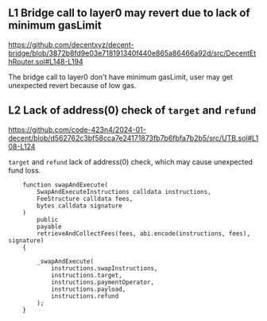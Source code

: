## L1 Bridge call to layer0 may revert due to lack of minimum gasLimit


https://github.com/decentxyz/decent-bridge/blob/3872b8fd9e03e718191340f440e865a86466a92d/src/DecentEthRouter.sol#L148-L194

The bridge call to layer0 don't have  minimum gasLimit, user may get unexpected revert because of low gas.


## L2 Lack of address(0) check of `target` and `refund`

https://github.com/code-423n4/2024-01-decent/blob/d562762c3bf58cca7e24171873fb7b6fbfa7b2b5/src/UTB.sol#L108-L124

`target` and `refund` lack of address(0) check, which may cause unexpected  fund loss.

```solidity
    function swapAndExecute(
        SwapAndExecuteInstructions calldata instructions,
        FeeStructure calldata fees,
        bytes calldata signature
    )
        public
        payable
        retrieveAndCollectFees(fees, abi.encode(instructions, fees), signature)
    {
    
        _swapAndExecute(
            instructions.swapInstructions,
            instructions.target,
            instructions.paymentOperator,
            instructions.payload,
            instructions.refund
        );
    }
```